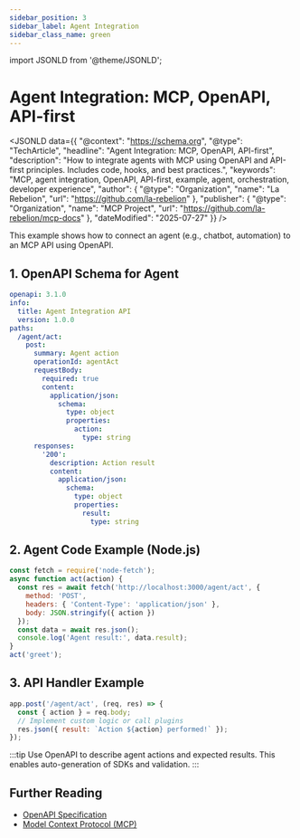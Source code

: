 ```yaml
---
sidebar_position: 3
sidebar_label: Agent Integration
sidebar_class_name: green
---
```

import JSONLD from '@theme/JSONLD';

# Agent Integration: MCP, OpenAPI, API-first

<JSONLD data={{
  "@context": "https://schema.org",
  "@type": "TechArticle",
  "headline": "Agent Integration: MCP, OpenAPI, API-first",
  "description": "How to integrate agents with MCP using OpenAPI and API-first principles. Includes code, hooks, and best practices.",
  "keywords": "MCP, agent integration, OpenAPI, API-first, example, agent, orchestration, developer experience",
  "author": {
    "@type": "Organization",
    "name": "La Rebelion",
    "url": "https://github.com/la-rebelion"
  },
  "publisher": {
    "@type": "Organization",
    "name": "MCP Project",
    "url": "https://github.com/la-rebelion/mcp-docs"
  },
  "dateModified": "2025-07-27"
}} />

This example shows how to connect an agent (e.g., chatbot, automation) to an MCP API using OpenAPI.

## 1. OpenAPI Schema for Agent
```yaml
openapi: 3.1.0
info:
  title: Agent Integration API
  version: 1.0.0
paths:
  /agent/act:
    post:
      summary: Agent action
      operationId: agentAct
      requestBody:
        required: true
        content:
          application/json:
            schema:
              type: object
              properties:
                action:
                  type: string
      responses:
        '200':
          description: Action result
          content:
            application/json:
              schema:
                type: object
                properties:
                  result:
                    type: string
```

## 2. Agent Code Example (Node.js)
```js
const fetch = require('node-fetch');
async function act(action) {
  const res = await fetch('http://localhost:3000/agent/act', {
    method: 'POST',
    headers: { 'Content-Type': 'application/json' },
    body: JSON.stringify({ action })
  });
  const data = await res.json();
  console.log('Agent result:', data.result);
}
act('greet');
```

## 3. API Handler Example
```js
app.post('/agent/act', (req, res) => {
  const { action } = req.body;
  // Implement custom logic or call plugins
  res.json({ result: `Action ${action} performed!` });
});
```

:::tip
Use OpenAPI to describe agent actions and expected results. This enables auto-generation of SDKs and validation.
:::

## Further Reading
- [OpenAPI Specification](https://swagger.io/specification/)
- [Model Context Protocol (MCP)](https://github.com/la-rebelion)
